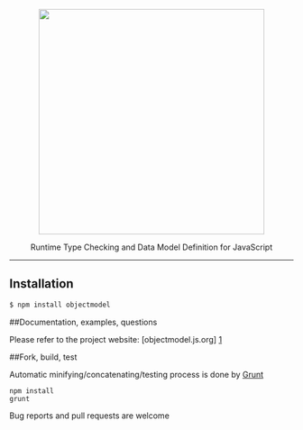 <p align="center"><a href="http://vuejs.org" target="_blank"><img width="400" src="http://objectmodel.js.org/site/res/logo.png"></a></p>

<p align="center">Runtime Type Checking and Data Model Definition for JavaScript</p>

---

## Installation

```bash
$ npm install objectmodel
```

##Documentation, examples, questions

Please refer to the project website: [objectmodel.js.org] [1]

##Fork, build, test

Automatic minifying/concatenating/testing process is done by [Grunt]
```
npm install
grunt
```

Bug reports and pull requests are welcome

[1]:http://objectmodel.js.org
[Grunt]:http://gruntjs.com/getting-started
